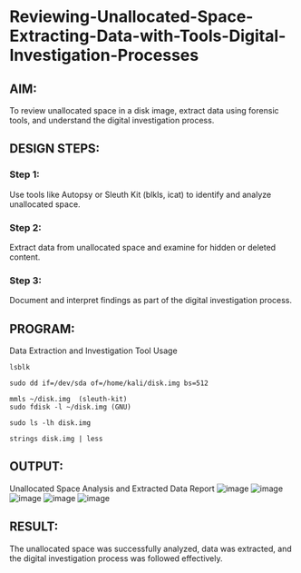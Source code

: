 # Reviewing-Unallocated-Space-Extracting-Data-with-Tools-Digital-Investigation-Processes
## AIM:
To review unallocated space in a disk image, extract data using forensic tools, and understand the digital investigation process.

## DESIGN STEPS:
### Step 1:
Use tools like Autopsy or Sleuth Kit (blkls, icat) to identify and analyze unallocated space.

### Step 2:
Extract data from unallocated space and examine for hidden or deleted content.

### Step 3:
Document and interpret findings as part of the digital investigation process.

## PROGRAM:
Data Extraction and Investigation Tool Usage
```
lsblk
```
```
sudo dd if=/dev/sda of=/home/kali/disk.img bs=512
```
```
mmls ~/disk.img  (sleuth-kit)
sudo fdisk -l ~/disk.img (GNU)
```
```
sudo ls -lh disk.img
```
```
strings disk.img | less
```

## OUTPUT:
Unallocated Space Analysis and Extracted Data Report
![image](https://github.com/user-attachments/assets/51f0c6b3-1756-40eb-8ece-f485c6267fb5)
![image](https://github.com/user-attachments/assets/d7e6f742-e2b4-4ee1-b32a-cd5efcddbf4d)
![image](https://github.com/user-attachments/assets/5e44a18f-8652-4243-a07b-f80a31494462)
![image](https://github.com/user-attachments/assets/baa60897-49b1-4997-943c-a1c8e4bf32f0)
![image](https://github.com/user-attachments/assets/8540c141-355c-4eff-a788-c7702b1dcf74)

## RESULT:
The unallocated space was successfully analyzed, data was extracted, and the digital investigation process was followed effectively.

